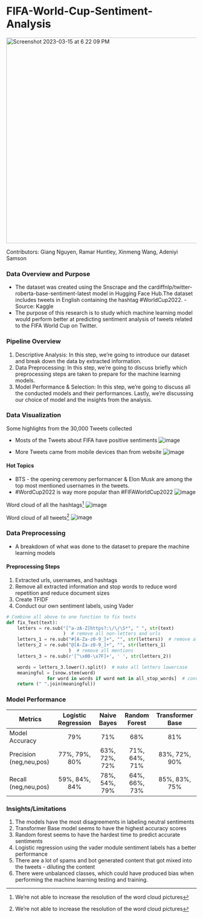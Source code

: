 # FIFA-World-Cup-Sentiment-Analysis

<img width="544" alt="Screenshot 2023-03-15 at 6 22 09 PM" src="https://user-images.githubusercontent.com/88624677/225456720-ab209392-f633-469d-b00c-185d10ddae0a.png">


Contributors:
Giang Nguyen,
Ramar Huntley,
Xinmeng Wang,
Adeniyi Samson

### Data Overview and Purpose
 - The dataset was created using the Snscrape and the cardiffnlp/twitter-roberta-base-sentiment-latest model in Hugging Face Hub.The dataset includes tweets in English containing the hashtag #WorldCup2022. - Source: Kaggle
 - The purpose of this research is to study which machine learning model would perform better at predicting sentiment analysis of tweets related to the FIFA World Cup on Twitter.

### Pipeline Overview
1. Descriptive Analysis: In this step, we’re going to introduce our dataset and break down the data by extracted information.
2. Data Preprocessing: In this step, we’re going to discuss briefly which preprocessing steps are taken to prepare for the machine learning models.
3. Model Performance & Selection: In this step, we’re going to discuss all the conducted models and their performances. Lastly, we’re discussing our choice of model and the insights from the analysis.

### Data Visualization
 Some highlights from the 30,000 Tweets collected

* Mosts of the Tweets about FIFA have positive sentiments
![image](https://user-images.githubusercontent.com/88624677/225453783-df87558d-346d-4551-82b0-7f202b6bd3ee.png)


* More Tweets came from mobile devices than from website
![image](https://user-images.githubusercontent.com/88624677/225453827-76962df9-f8b9-4da2-ab2a-e8c6b6266258.png)

#### Hot Topics
 -  BTS - the opening ceremony performancer & Elon Musk are among the top most mentioned usernames in the tweets.
 -  #WordCup2022 is way more popular than #FIFAWorldCup2022
 ![image](https://user-images.githubusercontent.com/88624677/225453885-e72d3b3f-07a0-4c30-b30c-cb2a8c0169fd.png)


Word cloud of all the hashtags[^1]
![image](https://user-images.githubusercontent.com/88624677/225453929-31751e87-19cc-4c7e-90db-831c1e3e14bf.png)

Word cloud of all tweets[^1]
![image](https://user-images.githubusercontent.com/88624677/225456060-627260ef-4b17-4042-9304-da040e05f9ca.png)

### Data Preprocessing 
- A breakdown of what was done to the dataset to prepare the machine learning models

#### Preprocessing Steps 
1. Extracted urls, usernames, and hashtags
2. Remove all extracted information and stop words to reduce word repetition and reduce document sizes
3. Create TFIDF
4. Conduct our own sentiment labels, using Vader

```python
# Combine all above to one function to fix texts
def fix_Text(text):
	letters = re.sub("[^a-zA-Z]https?:\/\/\S*", " ", str(text)
	                 )  # remove all non-letters and urls
	letters_1 = re.sub("#[A-Za-z0-9_]+", "", str(letters))  # remove all hashtags
	letters_2 = re.sub("@[A-Za-z0-9_]+", "", str(letters_1)
	                   )  # remove all mentions
	letters_3 = re.sub(r'[^\x00-\x7F]+', ' ', str(letters_2))

	words = letters_3.lower().split()  # make all letters lowercase
	meaningful = [snow.stem(word)
               for word in words if word not in all_stop_words]  # convert to stemmed words
	return (" ".join(meaningful))
```


### Model Performance
 
 | Metrics        | Logistic Regression| Naive Bayes| Random Forest | Transformer Base
| ------------- |:---------------------:| :-----:|:-------------------:|:----------------:
| Model Accuracy     | 79%         | 71% | 68% | 81%
| Precision (neg,neu,pos)      | 77%, 79%, 80%              |   63%, 72%, 72% |71%, 64%, 71% | 83%, 72%, 90%
| Recall (neg,neu,pos) | 59%, 84%, 84%             |    78%, 54%, 79% | 64%, 66%, 73% | 85%, 83%, 75%


### Insights/Limitations
1. The models have the most disagreements in labeling neutral sentiments
2. Transformer Base model seems to have the highest accuracy scores
3. Random forest seems to have the hardest time to predict accurate sentiments
4. Logistic regression using the vader module sentiment labels has a better performance
5. There are a lot of spams and bot generated content that got mixed into the tweets - diluting the content
6. There were unbalanced classes, which could have produced bias when performing the machine learning testing and training.



[^1]: We’re not able to increase the resolution of the word cloud pictures
